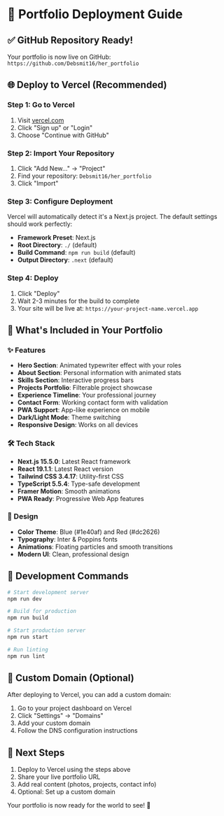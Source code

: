 # 🚀 Portfolio Deployment Guide

## ✅ GitHub Repository Ready!
Your portfolio is now live on GitHub: `https://github.com/Debsmit16/her_portfolio`

## 🌐 Deploy to Vercel (Recommended)

### Step 1: Go to Vercel
1. Visit [vercel.com](https://vercel.com)
2. Click "Sign up" or "Login"
3. Choose "Continue with GitHub"

### Step 2: Import Your Repository
1. Click "Add New..." → "Project"
2. Find your repository: `Debsmit16/her_portfolio`
3. Click "Import"

### Step 3: Configure Deployment
Vercel will automatically detect it's a Next.js project. The default settings should work perfectly:
- **Framework Preset**: Next.js
- **Root Directory**: `./` (default)
- **Build Command**: `npm run build` (default)
- **Output Directory**: `.next` (default)

### Step 4: Deploy
1. Click "Deploy"
2. Wait 2-3 minutes for the build to complete
3. Your site will be live at: `https://your-project-name.vercel.app`

## 🎨 What's Included in Your Portfolio

### ✨ Features
- **Hero Section**: Animated typewriter effect with your roles
- **About Section**: Personal information with animated stats
- **Skills Section**: Interactive progress bars
- **Projects Portfolio**: Filterable project showcase
- **Experience Timeline**: Your professional journey
- **Contact Form**: Working contact form with validation
- **PWA Support**: App-like experience on mobile
- **Dark/Light Mode**: Theme switching
- **Responsive Design**: Works on all devices

### 🛠 Tech Stack
- **Next.js 15.5.0**: Latest React framework
- **React 19.1.1**: Latest React version
- **Tailwind CSS 3.4.17**: Utility-first CSS
- **TypeScript 5.5.4**: Type-safe development
- **Framer Motion**: Smooth animations
- **PWA Ready**: Progressive Web App features

### 🎨 Design
- **Color Theme**: Blue (#1e40af) and Red (#dc2626)
- **Typography**: Inter & Poppins fonts
- **Animations**: Floating particles and smooth transitions
- **Modern UI**: Clean, professional design

## 🔧 Development Commands

```bash
# Start development server
npm run dev

# Build for production
npm run build

# Start production server
npm run start

# Run linting
npm run lint
```

## 📱 Custom Domain (Optional)
After deploying to Vercel, you can add a custom domain:
1. Go to your project dashboard on Vercel
2. Click "Settings" → "Domains"
3. Add your custom domain
4. Follow the DNS configuration instructions

## 🎯 Next Steps
1. Deploy to Vercel using the steps above
2. Share your live portfolio URL
3. Add real content (photos, projects, contact info)
4. Optional: Set up a custom domain

Your portfolio is now ready for the world to see! 🌟
